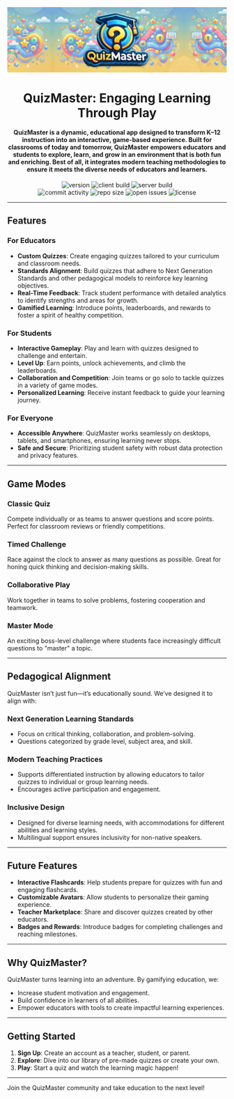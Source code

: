 <div align="center">

  <img src="client/public/logos/logo-banner.png" alt="readmeLogo" width="1000px"/>

  <h1>QuizMaster: Engaging Learning Through Play</h1>

  <h4>
    QuizMaster is a dynamic, educational app designed to transform K–12 instruction into an interactive, game-based experience.
    Built for classrooms of today and tomorrow, QuizMaster empowers educators and students to explore, learn, and grow in an environment
    that is both fun and enriching. Best of all, it integrates modern teaching methodologies to ensure it meets the diverse needs of educators and learners.
  </h4>
  <div align="center">

  <!-- Row 1: Core -->
  <img src="https://img.shields.io/github/v/tag/mfiloramo/quiz-master?label=version" alt="version" />
  <img src="https://img.shields.io/github/actions/workflow/status/mfiloramo/quiz-master/client/.github/workflows/client.yml?branch=main&label=client%20build" alt="client build" />
  <img src="https://img.shields.io/github/actions/workflow/status/mfiloramo/quiz-master/server/.github/workflows/server.yml?branch=main&label=server%20build" alt="server build" />

  <br/>

  <!-- Row 2: Meta -->
  <img src="https://img.shields.io/github/commit-activity/m/mfiloramo/quiz-master" alt="commit activity" />
  <img src="https://img.shields.io/github/repo-size/mfiloramo/quiz-master" alt="repo size" />
  <img src="https://img.shields.io/github/issues/mfiloramo/quiz-master" alt="open issues" />
  <img src="https://img.shields.io/github/license/mfiloramo/quiz-master" alt="license" />

</div>
</div>




---

## Features
### **For Educators**
- **Custom Quizzes**: Create engaging quizzes tailored to your curriculum and classroom needs.
- **Standards Alignment**: Build quizzes that adhere to Next Generation Standards and other pedagogical models to reinforce key learning objectives.
- **Real-Time Feedback**: Track student performance with detailed analytics to identify strengths and areas for growth.
- **Gamified Learning**: Introduce points, leaderboards, and rewards to foster a spirit of healthy competition.

### **For Students**
- **Interactive Gameplay**: Play and learn with quizzes designed to challenge and entertain.
- **Level Up**: Earn points, unlock achievements, and climb the leaderboards.
- **Collaboration and Competition**: Join teams or go solo to tackle quizzes in a variety of game modes.
- **Personalized Learning**: Receive instant feedback to guide your learning journey.

### **For Everyone**
- **Accessible Anywhere**: QuizMaster works seamlessly on desktops, tablets, and smartphones, ensuring learning never stops.
- **Safe and Secure**: Prioritizing student safety with robust data protection and privacy features.

---

## Game Modes
### **Classic Quiz**
Compete individually or as teams to answer questions and score points. Perfect for classroom reviews or friendly competitions.

### **Timed Challenge**
Race against the clock to answer as many questions as possible. Great for honing quick thinking and decision-making skills.

### **Collaborative Play**
Work together in teams to solve problems, fostering cooperation and teamwork.

### **Master Mode**
An exciting boss-level challenge where students face increasingly difficult questions to "master" a topic.

---

## Pedagogical Alignment
QuizMaster isn’t just fun—it’s educationally sound. We’ve designed it to align with:

### **Next Generation Learning Standards**
- Focus on critical thinking, collaboration, and problem-solving.
- Questions categorized by grade level, subject area, and skill.

### **Modern Teaching Practices**
- Supports differentiated instruction by allowing educators to tailor quizzes to individual or group learning needs.
- Encourages active participation and engagement.

### **Inclusive Design**
- Designed for diverse learning needs, with accommodations for different abilities and learning styles.
- Multilingual support ensures inclusivity for non-native speakers.

---

## Future Features
- **Interactive Flashcards**: Help students prepare for quizzes with fun and engaging flashcards.
- **Customizable Avatars**: Allow students to personalize their gaming experience.
- **Teacher Marketplace**: Share and discover quizzes created by other educators.
- **Badges and Rewards**: Introduce badges for completing challenges and reaching milestones.

---

## Why QuizMaster?
QuizMaster turns learning into an adventure. By gamifying education, we:
- Increase student motivation and engagement.
- Build confidence in learners of all abilities.
- Empower educators with tools to create impactful learning experiences.

---

## Getting Started
1. **Sign Up**: Create an account as a teacher, student, or parent.
2. **Explore**: Dive into our library of pre-made quizzes or create your own.
3. **Play**: Start a quiz and watch the learning magic happen!


---

Join the QuizMaster community and take education to the next level!

